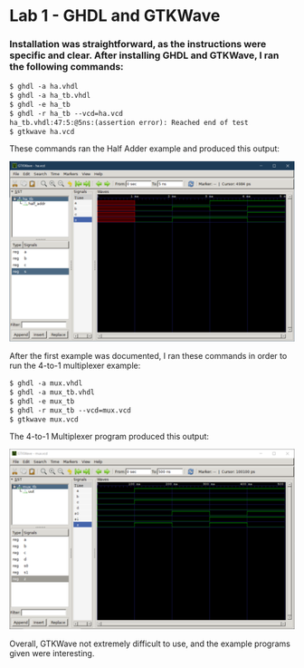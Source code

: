 # Lab 1 - GHDL and GTKWave

### Installation was straightforward, as the instructions were specific and clear. After installing GHDL and GTKWave, I ran the following commands:
```
$ ghdl -a ha.vhdl
$ ghdl -a ha_tb.vhdl
$ ghdl -e ha_tb
$ ghdl -r ha_tb --vcd=ha.vcd
ha_tb.vhdl:47:5:@5ns:(assertion error): Reached end of test
$ gtkwave ha.vcd
```
These commands ran the Half Adder example and produced this output:

![Half Adder example program output](https://github.com/aguadagn/2023S-EE-322-A/blob/main/Lab_01/half%20adder%20example.png)

After the first example was documented, I ran these commands in order to run the 4-to-1 multiplexer example:
```
$ ghdl -a mux.vhdl
$ ghdl -a mux_tb.vhdl
$ ghdl -e mux_tb
$ ghdl -r mux_tb --vcd=mux.vcd
$ gtkwave mux.vcd
```
The 4-to-1 Multiplexer program produced this output:

![4-to-1 Multiplexer program output](https://github.com/aguadagn/2023S-EE-322-A/blob/main/Lab_01/4%20to%201%20multiplexer.png)

Overall, GTKWave not extremely difficult to use, and the example programs given were interesting.
